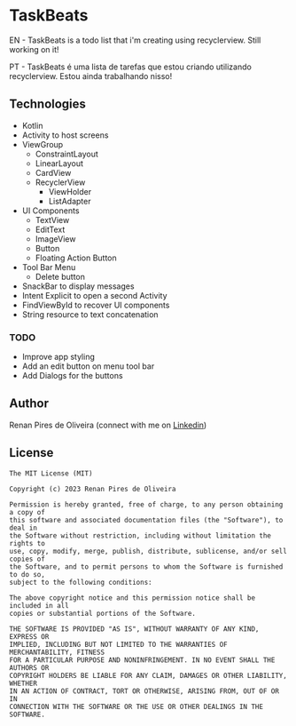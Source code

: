 # TaskBeats
EN - TaskBeats is a todo list that i'm creating using recyclerview. Still working on it!

PT - TaskBeats é uma lista de tarefas que estou criando utilizando recyclerview. Estou ainda trabalhando nisso!

## Technologies
* Kotlin
* Activity to host screens
* ViewGroup
    * ConstraintLayout
    * LinearLayout
    * CardView
    * RecyclerView
      * ViewHolder
      * ListAdapter
* UI Components
    * TextView
    * EditText
    * ImageView
    * Button
    * Floating Action Button
* Tool Bar Menu
    * Delete button
* SnackBar to display messages
* Intent Explicit to open a second Activity
* FindViewById to recover UI components
* String resource to text concatenation


### TODO
* Improve app styling
* Add an edit button on menu tool bar
* Add Dialogs for the buttons

## Author
Renan Pires de Oliveira (connect with me on [Linkedin](https://www.linkedin.com/in/renan-pires-332568142/))

## License
```
The MIT License (MIT)

Copyright (c) 2023 Renan Pires de Oliveira

Permission is hereby granted, free of charge, to any person obtaining a copy of
this software and associated documentation files (the "Software"), to deal in
the Software without restriction, including without limitation the rights to
use, copy, modify, merge, publish, distribute, sublicense, and/or sell copies of
the Software, and to permit persons to whom the Software is furnished to do so,
subject to the following conditions:

The above copyright notice and this permission notice shall be included in all
copies or substantial portions of the Software.

THE SOFTWARE IS PROVIDED "AS IS", WITHOUT WARRANTY OF ANY KIND, EXPRESS OR
IMPLIED, INCLUDING BUT NOT LIMITED TO THE WARRANTIES OF MERCHANTABILITY, FITNESS
FOR A PARTICULAR PURPOSE AND NONINFRINGEMENT. IN NO EVENT SHALL THE AUTHORS OR
COPYRIGHT HOLDERS BE LIABLE FOR ANY CLAIM, DAMAGES OR OTHER LIABILITY, WHETHER
IN AN ACTION OF CONTRACT, TORT OR OTHERWISE, ARISING FROM, OUT OF OR IN
CONNECTION WITH THE SOFTWARE OR THE USE OR OTHER DEALINGS IN THE SOFTWARE.
```
